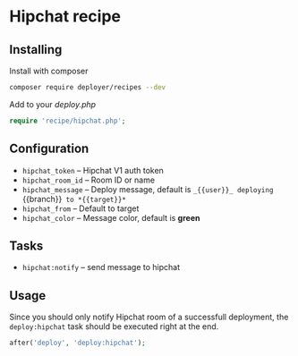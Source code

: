 # Hipchat recipe

## Installing

Install with composer

```bash
composer require deployer/recipes --dev
```

Add to your _deploy.php_

```php
require 'recipe/hipchat.php';
```

## Configuration

- `hipchat_token` – Hipchat V1 auth token
- `hipchat_room_id` – Room ID or name
- `hipchat_message` –  Deploy message, default is `_{{user}}_ deploying `{{branch}}` to *{{target}}*`
- `hipchat_from` – Default to target
- `hipchat_color` – Message color, default is **green**

## Tasks

- `hipchat:notify` – send message to hipchat

## Usage

Since you should only notify Hipchat room of a successfull deployment, the `deploy:hipchat` task should be executed right at the end.

```php
after('deploy', 'deploy:hipchat');
```
